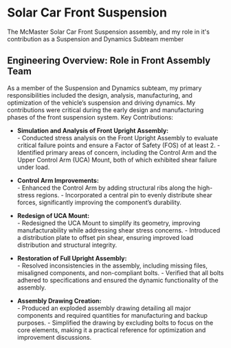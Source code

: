 # Solar Car Front Suspension
The McMaster Solar Car Front Suspension assembly, and my role in it's contribution as a Suspension and Dynamics Subteam member

## Engineering Overview: Role in Front Assembly Team

As a member of the Suspension and Dynamics subteam, my primary responsibilities included the design, analysis, manufacturing, and optimization of the vehicle’s suspension and driving dynamics. My contributions were critical during the early design and manufacturing phases of the front suspension system.
Key Contributions:

- **Simulation and Analysis of Front Upright Assembly:**  
      - Conducted stress analysis on the Front Upright Assembly to evaluate critical failure points and ensure a Factor of Safety (FOS) of at least 2.
      - Identified primary areas of concern, including the Control Arm and the Upper Control Arm (UCA) Mount, both of which exhibited shear failure under load.

- **Control Arm Improvements:**  
      - Enhanced the Control Arm by adding structural ribs along the high-stress regions.
      - Incorporated a central pin to evenly distribute shear forces, significantly improving the component’s durability.

- **Redesign of UCA Mount:**  
      - Redesigned the UCA Mount to simplify its geometry, improving manufacturability while addressing shear stress concerns.
      - Introduced a distribution plate to offset pin shear, ensuring improved load distribution and structural integrity.

- **Restoration of Full Upright Assembly:**  
      - Resolved inconsistencies in the assembly, including missing files, misaligned components, and non-compliant bolts.
      - Verified that all bolts adhered to specifications and ensured the dynamic functionality of the assembly.

- **Assembly Drawing Creation:**  
      - Produced an exploded assembly drawing detailing all major components and required quantities for manufacturing and backup purposes.
      - Simplified the drawing by excluding bolts to focus on the core elements, making it a practical reference for optimization and improvement discussions.
